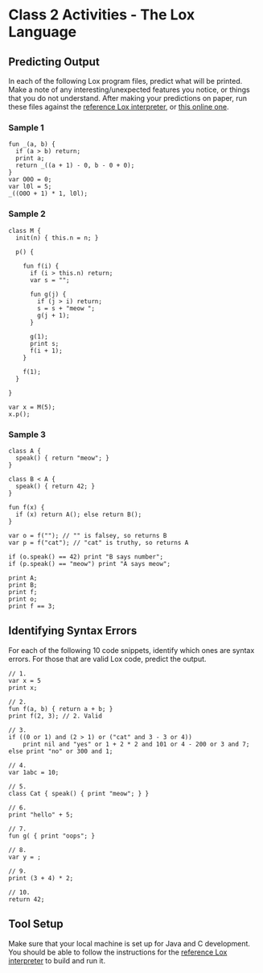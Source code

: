 
# Class 2 Activities - The Lox Language

## Predicting Output

In each of the following Lox program files, predict what will be printed. Make a note of any interesting/unexpected features you notice, or things that you do not understand. After making your predictions on paper, run these files against the [reference Lox interpreter](https://github.com/munificent/craftinginterpreters), or [this online one](https://ajeetdsouza.github.io/loxcraft/).

### Sample 1
```
fun _(a, b) {
  if (a > b) return;
  print a;
  return _((a + 1) - 0, b - 0 + 0);
}
var O0O = 0;
var l0l = 5;
_((O0O + 1) * 1, l0l);
```

### Sample 2
```
class M {
  init(n) { this.n = n; }

  p() {

    fun f(i) {
      if (i > this.n) return;
      var s = "";

      fun g(j) {
        if (j > i) return;
        s = s + "meow ";
        g(j + 1);
      }

      g(1);
      print s;
      f(i + 1);
    }

    f(1);
  }

}

var x = M(5);
x.p();
```

### Sample 3
```
class A {
  speak() { return "meow"; }
}

class B < A {
  speak() { return 42; }
}

fun f(x) {
  if (x) return A(); else return B();
}

var o = f(""); // "" is falsey, so returns B
var p = f("cat"); // "cat" is truthy, so returns A

if (o.speak() == 42) print "B says number";
if (p.speak() == "meow") print "A says meow";

print A;
print B;
print f;
print o;
print f == 3;
```

## Identifying Syntax Errors

For each of the following 10 code snippets, identify which ones are syntax errors. For those that are valid Lox code, predict the output.

```
// 1.
var x = 5
print x;

// 2.
fun f(a, b) { return a + b; }
print f(2, 3); // 2. Valid

// 3.
if ((0 or 1) and (2 > 1) or ("cat" and 3 - 3 or 4)) 
    print nil and "yes" or 1 + 2 * 2 and 101 or 4 - 200 or 3 and 7; 
else print "no" or 300 and 1;

// 4.
var 1abc = 10;

// 5.
class Cat { speak() { print "meow"; } }

// 6.
print "hello" + 5;

// 7.
fun g( { print "oops"; }

// 8.
var y = ;

// 9.
print (3 + 4) * 2;

// 10.
return 42;
```

## Tool Setup

Make sure that your local machine is set up for Java and C development. You should be able to follow the instructions for the [reference Lox interpreter](https://github.com/munificent/craftinginterpreters) to build and run it.

